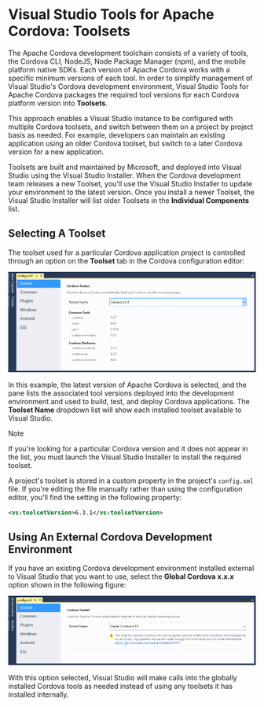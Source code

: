 <properties
   pageTitle="Visual Studio Tools for Apache Cordova: Toolsets | Cordova"
   description="Using Toolsets in Visual Studio Tools for Apache Cordova"
   services="na"
   documentationCenter=""
   authors="johnwargo"
   tags=""/>
<tags ms.technology="cordova" ms.prod="visual-studio-dev15"
   ms.service="na"
   ms.devlang="javascript"
   ms.topic="article"
   ms.tgt_pltfrm="mobile-multiple"
   ms.workload="na"
   ms.date="11/04/2016"
   ms.author="johnwargo"/>

# Visual Studio Tools for Apache Cordova: Toolsets

The Apache Cordova development toolchain consists of a variety of tools, the Cordova CLI, NodeJS, Node Package Manager (npm), and the mobile platform native SDKs. Each version of Apache Cordova works with a specific minimum versions of each tool. In order to simplify management of Visual Studio's Cordova development environment, Visual Studio Tools for Apache Cordova packages the required tool versions for each Cordova platform version into **Toolsets**. 

This approach enables a Visual Studio instance to be configured with multiple Cordova toolsets, and switch between them on a project by project basis as needed. For example, developers can maintain an existing application using an older Cordova toolset, but switch to a later Cordova version for a new application.

Toolsets are built and maintained by Microsoft, and deployed into Visual Studio using the Visual Studio Installer. When the Cordova development team releases a new Toolset, you'll use the Visual Studio Installer to update your environment to the latest version.  Once you install a newer Toolset, the Visual Studio Installer will list older Toolsets in the **Individual Components** list. 

## Selecting A Toolset  

The toolset used for a particular Cordova application project is controlled through an option on the **Toolset** tab in the Cordova configuration editor: 

![Apache Cordova Configuration Editor: Local Cordova Configuration](media/vs-taco-2017-toolsets/figure-01.png) 

In this example, the latest version of Apache Cordova is selected, and the pane lists the associated tool versions deployed into the development environment and used to build, test, and deploy Cordova applications. The **Toolset Name** dropdown list will show each installed toolset available to Visual Studio. 

> [!NOTE]
> If you're looking for a particular Cordova version and it does not appear in the list, you must launch the Visual Studio Installer to install the required toolset.
 
A project's toolset is stored in a custom property in the project's `config.xml` file. If you're editing the file manually rather than using the configuration editor, you'll find the setting in the following property: 

```xml
<vs:toolsetVersion>6.3.1</vs:toolsetVersion>
``` 

## Using An External Cordova Development Environment

If you have an existing Cordova development environment installed external to Visual Studio that you want to use, select the **Global Cordova x.x.x** option shown in the following figure:  

![Apache Cordova Configuration Editor: Global Cordova Configuration](media/vs-taco-2017-toolsets/figure-02.png)

With this option selected, Visual Studio will make calls into the globally installed Cordova tools as needed instead of using any toolsets it has installed internally.
